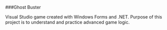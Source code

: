 ###Ghost Buster

Visual Studio game created with Windows Forms and .NET. 
Purpose of this project is to understand and practice advanced game logic.
